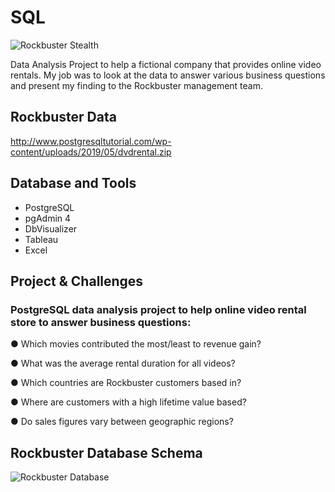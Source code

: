 # SQL

![Rockbuster Stealth](https://github.com/Rampapam/SQL/assets/60465303/80adae3f-a7a1-4c9f-b062-adf7efde2542)

Data Analysis Project to help a fictional company that provides online video rentals. My job was to look at the data to answer various business questions and present my finding to the Rockbuster management team. 


## Rockbuster Data
http://www.postgresqltutorial.com/wp-content/uploads/2019/05/dvdrental.zip


## Database and Tools

- PostgreSQL
- pgAdmin 4 
- DbVisualizer 
- Tableau
- Excel


  
## Project & Challenges 
### PostgreSQL data analysis project to help online video rental store to answer business questions:

● Which movies contributed the most/least to revenue gain?

● What was the average rental duration for all videos?

● Which countries are Rockbuster customers based in?

● Where are customers with a high lifetime value based?

● Do sales figures vary between geographic regions?


## Rockbuster Database Schema
![Rockbuster Database](https://github.com/Rampapam/SQL/assets/60465303/256ab72b-8dd1-417a-a995-751bbecc0570)


  
